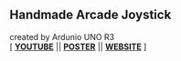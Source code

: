 ## Handmade Arcade Joystick
created by Ardunio UNO R3 <Br>
[ [**YOUTUBE**](https://youtu.be/Tndpi4n95Js) ||  [**POSTER**](./PosterMiniComPro_Print.pdf)  ||  [**WEBSITE**](https://pwic2510.github.io/JoyArcadeByUNOR3/index.html) ] <Br>
